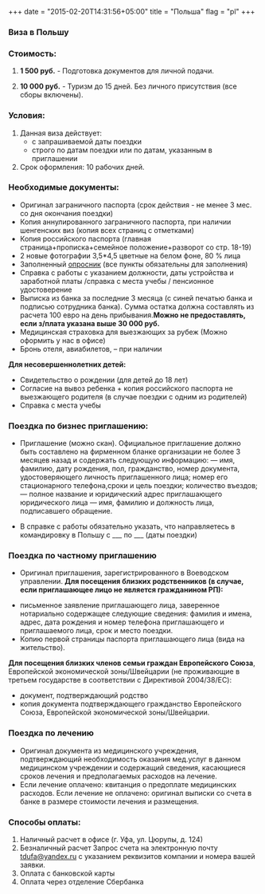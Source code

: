 +++
date = "2015-02-20T14:31:56+05:00"
title = "Польша"
flag = "pl"
+++
### Виза в Польшу

### Стоимость: 

1) **1 500 руб.** - Подготовка документов для личной подачи.

2) **10 000 руб.** - Туризм до 15 дней. Без личного присутствия (все сборы включены).

### Условия:

1. Данная виза действует:
   * с запрашиваемой даты поездки
   * строго по датам поездки или по датам, указанным в приглашении
2. Срок оформления: 10 рабочих дней.


### Необходимые документы:

* Оригинал заграничного паспорта (срок действия - не менее 3 мес. со дня окончания поездки)
* Копия аннулированного заграничного паспорта, при наличии шенгенских виз (копия всех страниц с отметками)
* Копия российского паспорта (главная страница+прописка+семейное положение+разворот со стр. 18-19)
* 2 новые фотографии 3,5*4,5 цветные на белом фоне, 80 % лица
* Заполненный [опросник](/forms/Opros-Shengen.docx) (все пункты обязательны для заполнения)
* Справка с работы с указанием должности, даты устройства и заработной платы /справка с места учебы / пенсионное удостоверение
* Выписка из банка за последние 3 месяца (с синей печатью банка и подписью сотрудника банка). Сумма остатка должна составлять из расчета 100 евро на день прибывания.**Можно не предоставлять, если з/плата указана выше 30 000 руб.**
* Медицинская страховка для выезжающих за рубеж (Можно оформить у нас в офисе)
* Бронь отеля, авиабилетов, – при наличии

**Для несовершеннолетних детей:**
   * Свидетельство о рождении (для детей до 18 лет)
   * Согласие на вывоз ребенка + копия российского паспорта не выезжающего родителя (в случае поездки с одним из родителей)
   * Справка с места учебы 

### Поездка по бизнес приглашению:
* Приглашение (можно скан).
Официальное приглашение должно быть составлено на фирменном бланке организации не более З месяцев назад и содержать
следующую информацию:
— имя, фамилию, дату рождения, пол, гражданство, номер документа, удостоверяющего личность приглашенного лица; номер его стационарного телефона,сроки и цель поездки; количество въездов;
— полное название и юридический адрес приглашающего юридического лица
— имя, фамилию и должность лица, подписавшего обращение.

* В справке с работы обязательно указать, что направляетесь в командировку в Польшу с ___ по ___ (даты поездки)

### Поездка по частному приглашению
* Оригинал приглашения, зарегистрированного в Воеводском управлении.
**Для посещения близких родственников (в случае, если приглашающее лицо не является гражданином РП):**
- письменное заявление приглашающего лица, заверенное нотариально содержащее следующие сведения:
фамилия и имена, адрес, дата рождения и номер телефона приглашающего и приглашаемого лица, срок и место поездки.
- Копию первой страницы паспорта приглашающего лица (вида на жительство).

**Для посещения близких членов семьи граждан Европейского Союза**, 
Европейской экономической зоны/Швейцарии (не проживающие в третьем государстве в соответствии с Директивой 2004/38/EC):
- документ, подтверждающий родство
- копия документа подтверждающего гражданство Европейского Союза, Европейской экономической зоны/Швейцарии.

### Поездка по лечению
* Оригинал документа из медицинского учреждения, подтверждающий необходимость оказания мед.услуг в данном медицинском учреждении и содержащий сведения, касающиеся сроков лечения и предполагаемых расходов на лечение.
* Если лечение оплачено: квитанция о предоплате медицинских расходов.
  Если лечение не оплачено: оригинал выписки со счета в банке в размере стоимости лечения и размещения.

### Способы оплаты:

1. Наличный расчет в офисе (г. Уфа, ул. Цюрупы, д. 124)
2. Безналичный расчет
Запрос счета на электронную почту tdufa@yandex.ru  с указанием реквизитов компании и номера вашей заявки.
3. Оплата с банковской карты
4. Оплата через отделение Сбербанка


